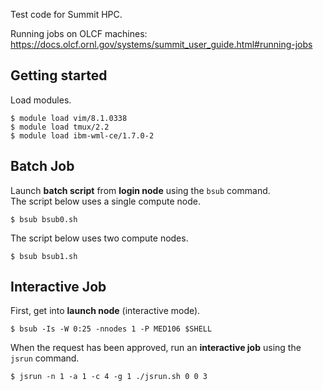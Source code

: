 Test code for Summit HPC.

Running jobs on OLCF machines:
https://docs.olcf.ornl.gov/systems/summit_user_guide.html#running-jobs

## Getting started
Load modules.
```shell
$ module load vim/8.1.0338
$ module load tmux/2.2
$ module load ibm-wml-ce/1.7.0-2
```

## Batch Job
Launch **batch script** from **login node** using the `bsub` command.<br>
The script below uses a single compute node.
```shell
$ bsub bsub0.sh
```

The script below uses two compute nodes.
```shell
$ bsub bsub1.sh
```

## Interactive Job
First, get into **launch node** (interactive mode).
```shell
$ bsub -Is -W 0:25 -nnodes 1 -P MED106 $SHELL
```

When the request has been approved, run an **interactive job** using the `jsrun` command.
```shell
$ jsrun -n 1 -a 1 -c 4 -g 1 ./jsrun.sh 0 0 3
```
